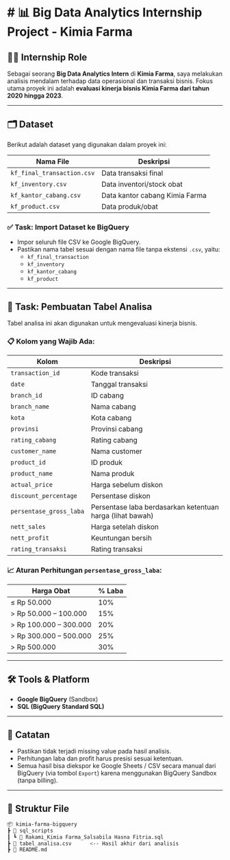 # # 📊 Big Data Analytics Internship Project - Kimia Farma

## 🧑‍💼 Internship Role
Sebagai seorang **Big Data Analytics Intern** di **Kimia Farma**, saya melakukan analisis mendalam terhadap data operasional dan transaksi bisnis. Fokus utama proyek ini adalah **evaluasi kinerja bisnis Kimia Farma dari tahun 2020 hingga 2023**.

---

## 🗂️ Dataset
Berikut adalah dataset yang digunakan dalam proyek ini:

| Nama File                 | Deskripsi                        |
|--------------------------|----------------------------------|
| `kf_final_transaction.csv` | Data transaksi final             |
| `kf_inventory.csv`         | Data inventori/stock obat        |
| `kf_kantor_cabang.csv`     | Data kantor cabang Kimia Farma   |
| `kf_product.csv`           | Data produk/obat                 |

### ✅ Task: Import Dataset ke BigQuery
- Impor seluruh file CSV ke Google BigQuery.
- Pastikan nama tabel sesuai dengan nama file tanpa ekstensi `.csv`, yaitu:
  - `kf_final_transaction`
  - `kf_inventory`
  - `kf_kantor_cabang`
  - `kf_product`

---

## 🧠 Task: Pembuatan Tabel Analisa
Tabel analisa ini akan digunakan untuk mengevaluasi kinerja bisnis.

### 📋 Kolom yang Wajib Ada:
| Kolom                 | Deskripsi |
|-----------------------|-----------|
| `transaction_id`      | Kode transaksi |
| `date`                | Tanggal transaksi |
| `branch_id`           | ID cabang |
| `branch_name`         | Nama cabang |
| `kota`                | Kota cabang |
| `provinsi`            | Provinsi cabang |
| `rating_cabang`       | Rating cabang |
| `customer_name`       | Nama customer |
| `product_id`          | ID produk |
| `product_name`        | Nama produk |
| `actual_price`        | Harga sebelum diskon |
| `discount_percentage` | Persentase diskon |
| `persentase_gross_laba` | Persentase laba berdasarkan ketentuan harga (lihat bawah) |
| `nett_sales`          | Harga setelah diskon |
| `nett_profit`         | Keuntungan bersih |
| `rating_transaksi`    | Rating transaksi |

### 📈 Aturan Perhitungan `persentase_gross_laba`:
| Harga Obat             | % Laba |
|------------------------|--------|
| ≤ Rp 50.000            | 10%    |
| > Rp 50.000 – 100.000  | 15%    |
| > Rp 100.000 – 300.000 | 20%    |
| > Rp 300.000 – 500.000 | 25%    |
| > Rp 500.000           | 30%    |

---

## 🛠️ Tools & Platform
- **Google BigQuery** (Sandbox)
- **SQL (BigQuery Standard SQL)**

---

## 📌 Catatan
- Pastikan tidak terjadi missing value pada hasil analisis.
- Perhitungan laba dan profit harus presisi sesuai ketentuan.
- Semua hasil bisa diekspor ke Google Sheets / CSV secara manual dari BigQuery (via tombol `Export`) karena menggunakan BigQuery Sandbox (tanpa billing).

---

## 📁 Struktur File
```bash
📦 kimia-farma-bigquery
┣ 📁 sql_scripts
┃ ┗ 📄 Rakami_Kimia Farma_Salsabila Hasna Fitria.sql
┣ 📄 tabel_analisa.csv      <-- Hasil akhir dari analisis
┣ 📄 README.md
